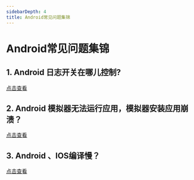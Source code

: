 ```yaml
---
sidebarDepth: 4
title: Android常见问题集锦
---
```


# Android常见问题集锦



## 1. Android 日志开关在哪儿控制?

[点击查看](https://github.com/slimkit/thinksns-plus-guide/issues/34)


## 2. Android 模拟器无法运行应用，模拟器安装应用崩溃？

[点击查看](https://github.com/slimkit/thinksns-plus-guide/issues/22)

## 3. Android 、IOS编译慢？

[点击查看](https://github.com/slimkit/thinksns-plus-guide/issues/20)
